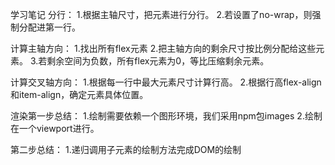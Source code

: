 学习笔记
分行：
1.根据主轴尺寸，把元素进行分行。
2.若设置了no-wrap，则强制分配进第一行。

计算主轴方向：
1.找出所有flex元素
2.把主轴方向的剩余尺寸按比例分配给这些元素。
3.若剩余空间为负数，所有flex元素为0，等比压缩剩余元素。

计算交叉轴方向：
1.根据每一行中最大元素尺寸计算行高。
2.根据行高flex-align和item-align，确定元素具体位置。


渲染第一步总结：
1.绘制需要依赖一个图形环境，我们采用npm包images
2.绘制在一个viewport进行。

第二步总结：
1.递归调用子元素的绘制方法完成DOM的绘制